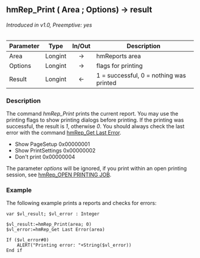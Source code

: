 ## hmRep_Print ( Area ; Options) -> result
###### Introduced in v1.0, Preemptive: yes

|Parameter|Type|In/Out|Description
|---|---|:---:|---
|Area|Longint|→|hmReports area
|Options|Longint|→|flags for printing
|Result|Longint|←|1 = successful, 0 = nothing was printed

### Description
The command *hmRep_Print* prints the current report. You may use the printing flags to show printing dialogs before printing. If the printing was successful, the result is *1*, otherwise *0*. You should always check the last error with the command [hmRep_Get Last Error](../Areas/hmRep_GetLastError.md).

* Show PageSetup      0x00000001
* Show PrintSettings  0x00000002
* Don't print         0x00000004

The parameter *options* will be ignored, if you print within an open printing session, see [hmRep_OPEN PRINTING JOB](hmRep_OpenPrintJob.md).

### Example
The following example prints a reports and checks for errors:

```4d
var $vl_result; $vl_error : Integer

$vl_result:=hmRep_Print(area; 0)
$vl_error:=hmRep_Get Last Error(area)

If ($vl_error#0)
	ALERT("Printing error: "+String($vl_error))
End if 
```
